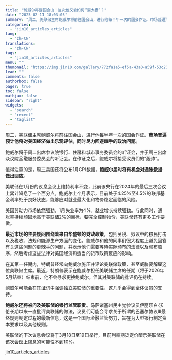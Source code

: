 ```yaml
---
title: "鲍威尔再登国会山！这次他又会如何“耍太极”？"
date: "2025-02-11 18:03:05"
summary: "周二，美联储主席鲍威尔将前往国会山，进行他每半年一次的国会作证。市场普遍预计他将对美国经济做出乐观评..."
categories:
  - "jin10_articles_articles"
lang:
  - "zh-CN"
translations:
  - "zh-CN"
tags:
  - "jin10_articles_articles"
menu: ""
thumbnail: "https://img.jin10.com/gallary/772fa1a5-ef5a-43a0-a59f-53c23bb9cc8a.png/lite"
lead: ""
comments: false
authorbox: false
pager: true
toc: false
mathjax: false
sidebar: "right"
widgets:
  - "search"
  - "recent"
  - "taglist"
---
```


周二，美联储主席鲍威尔将前往国会山，进行他每半年一次的国会作证。**市场普遍预计他将对美国经济做出乐观评估，同时尽力回避棘手的政治问题。**

鲍威尔将于周二出席参议院银行、住房和城市事务委员会的听证会，并于周三出席众议院金融服务委员会的听证会。在作证之后，鲍威尔将接受议员们的“轰炸”。

值得注意的是，周三美国还将公布1月CPI数据，**鲍威尔届时将有机会对通胀数据做出回应**。

美联储在1月份的议息会议上维持利率不变，此前该央行在2024年的最后三次会议上累计降息了一个百分点。鲍威尔上个月表示，目前处于4.25%至4.5%的联邦基金利率处于良好状态，能够应对就业最大化和物价稳定面临的风险。

美国劳动力市场依然强劲，1月失业率为4%，就业增长持续强劲。与此同时，通胀率持续顽固地高于美联储2%的目标，要完全控制物价，美联储还有更多工作要做。

**最近市场的主要疑问围绕着来自华盛顿的财政政策**，包括关税、拟议中的移民打击以及税收、法规和能源生产方面的变化。鲍威尔和他的同事们很大程度上避免回答有关这些问题的更棘手的问题，并表示他们需要等待实际颁布的法律以及颁布顺序，然后考虑这些法律对美国经济和适当的货币政策反应的影响。

在其第一任期内，特朗普经常向鲍威尔施压并评论美联储政策，甚至威胁要解雇这位美联储主席。最近，特朗普表示在鲍威尔担任美联储主席的任期（将于2026年5月结束）结束前，他不会寻求更换鲍威尔，但其对美联储的批评仍在持续。

鲍威尔可能会在其证词中强调独立美联储的重要性，这几乎会得到全体议员的支持。

**鲍威尔还将被问及美联储的银行监管职责**。马萨诸塞州民主党参议员伊丽莎白·沃伦长期以来一直批评美联储的做法，议员们可能会寻求关于所谓的巴塞尔协议III最终规则制定过程的最新信息，这是一个国际金融监管努力，旨在为大型银行制定资本要求以及其他规则。

美联储的下次议息会议将于3月18日至19日举行，目前利率期货定价暗示美联储在该次会议上降息的可能性不到10%。

[jin10_articles_articles](https://xnews.jin10.com/details/162668)
